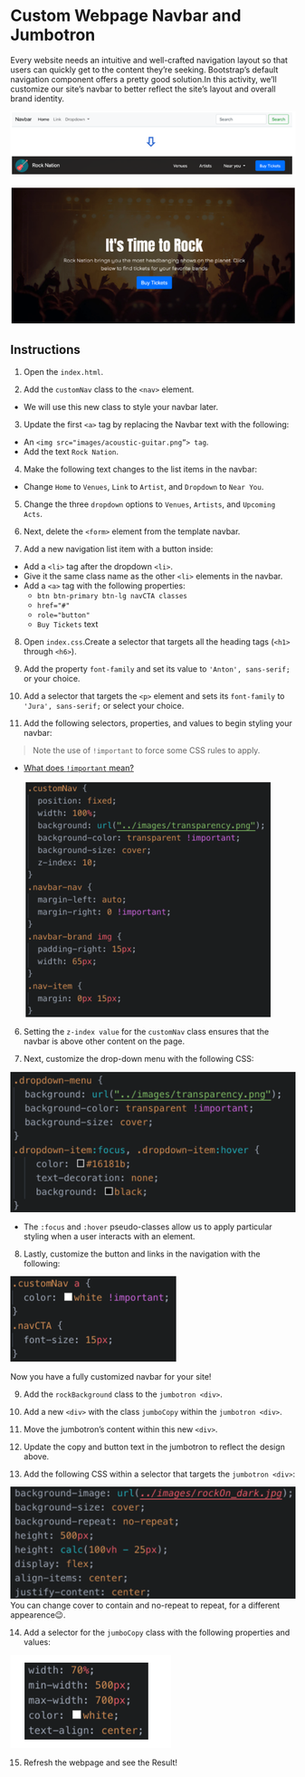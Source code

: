 # Custom Webpage Navbar and Jumbotron

Every website needs an intuitive and well-crafted navigation layout so that users can quickly get to the content they’re seeking. Bootstrap’s default navigation component offers a pretty good solution.In this activity, we’ll customize our site’s navbar to better reflect the site’s layout and overall brand identity.

  ![Custom Navbar Solution](./images/custom-navbar-solution.png)

   ![Custom Jumbotron Solution](./images/custom-jumbotron-solution.png)


## Instructions

<!-- Custom Navbar -->
1. Open the `index.html`. 

2. Add the `customNav` class to the `<nav>` element.
- We will use this new class to style your navbar later.

3. Update the first `<a>` tag by replacing the Navbar text with the following:
- An `<img src="images/acoustic-guitar.png”> tag`.
- Add the text `Rock Nation`.

4. Make the following text changes to the list items in the navbar:
- Change `Home` to `Venues`, `Link` to `Artist`, and `Dropdown` to `Near You`.

5. Change the three `dropdown` options to `Venues`, `Artists`, and `Upcoming Acts`.

6. Next, delete the `<form>` element from the template navbar.

7. Add a new navigation list item with a button inside:
- Add a `<li>` tag after the dropdown `<li>`.
- Give it the same class name as the other `<li>` elements in the navbar.
- Add a `<a>` tag with the following properties:
  - `btn btn-primary btn-lg navCTA classes`
  - `href="#"`
  - `role="button"`
  - `Buy Tickets` text

8. Open `index.css`.Create a selector that targets all the heading tags (`<h1>` through `<h6>`).

9. Add the property `font-family` and set its value to `'Anton', sans-serif;` or your choice.

10. Add a selector that targets the `<p>` element and sets its `font-family` to `'Jura', sans-serif;` or select your choice.

5. Add the following selectors, properties, and values to begin styling your navbar:

> Note the use of `!important` to force some CSS rules to apply.

- [What does `!important` mean?](https://www.lifewire.com/what-does-important-mean-in-css-3466876)

  ![!important CSS](./images/important-css.png)

6. Setting the `z-index value` for the `customNav` class ensures that the navbar is above other content on the page.

7. Next, customize the drop-down menu with the following CSS:
	
  ![Dropdown Customization](./images/dropdown-customization.png)

- The `:focus` and `:hover` pseudo-classes allow us to apply particular styling when a user interacts with an element.

8. Lastly, customize the button and links in the navigation with the following:

  ![Button Customization](./images/button-customization.png)

Now you have a fully customized navbar for your site!

<!-- Custom Jumbotron -->
9.  Add the `rockBackground` class to the `jumbotron <div>`.

10. Add a new `<div>` with the class `jumboCopy` within the `jumbotron <div>`.

11. Move the jumbotron’s content within this new `<div>`.

12. Update the copy and button text in the jumbotron to reflect the design above. 

13.  Add the following CSS within a selector that targets the `jumbotron <div>`:

  ![Jumbotron CSS Properties](./images/jumbotron-css-properties.png)
  You can change cover to contain and no-repeat to repeat, for a different appearence😉.

14. Add a selector for the `jumboCopy` class with the following properties and values:

  ![jumboCopy CSS Properties](./images/jumboCopy-css-properties.png)

15. Refresh the webpage and see the Result!
